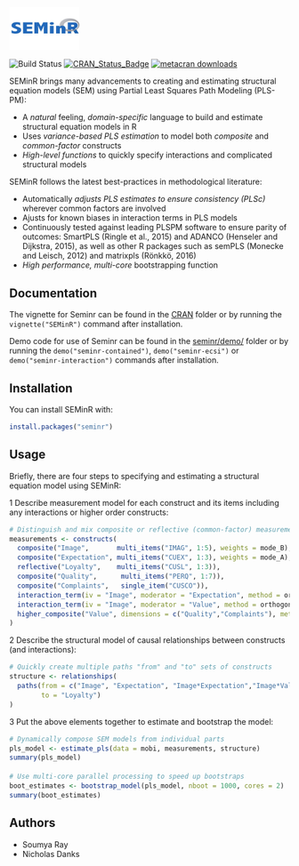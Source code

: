 
<!-- README.md is generated from README.Rmd. Please edit that file -->

<img src="vignettes/SEMinR_logo.jpg" width="25%" />

![Build Status](https://travis-ci.org/sem-in-r/seminr.svg?branch=master)
[![CRAN\_Status\_Badge](https://www.r-pkg.org/badges/version/seminr)](https://cran.r-project.org/package=seminr)
[![metacran
downloads](https://cranlogs.r-pkg.org/badges/grand-total/seminr)](https://cran.r-project.org/package=seminr)

SEMinR brings many advancements to creating and estimating structural
equation models (SEM) using Partial Least Squares Path Modeling
(PLS-PM):

  - A *natural* feeling, *domain-specific* language to build and
    estimate structural equation models in R
  - Uses *variance-based PLS estimation* to model both *composite* and
    *common-factor* constructs
  - *High-level functions* to quickly specify interactions and
    complicated structural models

SEMinR follows the latest best-practices in methodological literature:

  - Automatically *adjusts PLS estimates to ensure consistency (PLSc)*
    wherever common factors are involved
  - Ajusts for known biases in interaction terms in PLS models
  - Continuously tested against leading PLSPM software to ensure parity
    of outcomes: SmartPLS (Ringle et al., 2015) and ADANCO (Henseler and
    Dijkstra, 2015), as well as other R packages such as semPLS (Monecke
    and Leisch, 2012) and matrixpls (Rönkkö, 2016)
  - *High performance, multi-core* bootstrapping function

## Documentation

The vignette for Seminr can be found in the
[CRAN](https://cran.r-project.org/package=seminr/vignettes/SEMinR.html)
folder or by running the `vignette("SEMinR")` command after
installation.

Demo code for use of Seminr can be found in the
[seminr/demo/](https://github.com/sem-in-r/seminr/tree/master/demo)
folder or by running the `demo("seminr-contained")`,
`demo("seminr-ecsi")` or `demo("seminr-interaction")` commands after
installation.

## Installation

You can install SEMinR with:

``` r
install.packages("seminr")
```

## Usage

Briefly, there are four steps to specifying and estimating a structural
equation model using SEMinR:

1 Describe measurement model for each construct and its items including
any interactions or higher order
constructs:

``` r
# Distinguish and mix composite or reflective (common-factor) measurement models
measurements <- constructs(
  composite("Image",       multi_items("IMAG", 1:5), weights = mode_B),
  composite("Expectation", multi_items("CUEX", 1:3), weights = mode_A),
  reflective("Loyalty",    multi_items("CUSL", 1:3)),
  composite("Quality",      multi_items("PERQ", 1:7)),
  composite("Complaints",   single_item("CUSCO")),
  interaction_term(iv = "Image", moderator = "Expectation", method = orthogonal),
  interaction_term(iv = "Image", moderator = "Value", method = orthogonal),
  higher_composite("Value", dimensions = c("Quality","Complaints"), method = two_stage, weights = mode_B)
)
```

2 Describe the structural model of causal relationships between
constructs (and interactions):

``` r
# Quickly create multiple paths "from" and "to" sets of constructs
structure <- relationships(
  paths(from = c("Image", "Expectation", "Image*Expectation","Image*Value"), 
        to = "Loyalty")
)
```

3 Put the above elements together to estimate and bootstrap the model:

``` r
# Dynamically compose SEM models from individual parts
pls_model <- estimate_pls(data = mobi, measurements, structure)
summary(pls_model)

# Use multi-core parallel processing to speed up bootstraps
boot_estimates <- bootstrap_model(pls_model, nboot = 1000, cores = 2)
summary(boot_estimates)
```

## Authors

  - Soumya Ray
  - Nicholas Danks
